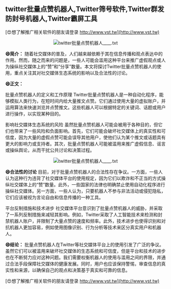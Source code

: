 ## **twitter批量点赞机器人,Twitter筛号软件,Twitter群发防封号机器人,Twitter霸屏工具**

[😍想了解推广相关软件的朋友请登录 http://www.vst.tw](http://www.vst.tw)

 <center><img src="https://vst.tw/MP4/tuiguang/png/6.png" alt="twitter批量点赞机器人____.txt"></center>

**😄简介：**
随着社交媒体的普及，人们越来越依赖于其在信息传播和观点表达中的作用。然而，随之而来的问题是，一些人可能会滥用这种平台来推广虚假观点或人为操纵社交媒体上的“赞”和“分享”数量。本文将探讨Twitter批量点赞机器人的使用，重点关注其对社交媒体生态系统的影响以及合法性的讨论。

**😄正文：**

批量点赞机器人的定义和工作原理
Twitter批量点赞机器人是一种自动化程序，能够模拟人类行为，在短时间内给大量推文点赞。它们通过使用大量的虚拟账户，并运用算法来快速浏览并点赞推文。这些机器人可以根据特定的关键词、话题或用户进行操作，以实现某种目的。

影响社交媒体生态系统的风险
虽然批量点赞机器人可能会被用于各种目的，但它们也带来了一些风险和负面影响。首先，它们可能会破坏社交媒体上的真实性和可信度，因为大量的虚假点赞可能会误导其他用户，使他们认为某个推文或话题具有更大的影响力或支持者。其次，批量点赞机器人可能被滥用来推广虚假信息、谣言或操纵舆论，从而干扰公共讨论和决策过程。

 <center><img src="https://vst.tw/MP4/tuiguang/png/7.png" alt="twitter批量点赞机器人____.txt"></center>

**😄合法性的讨论**
目前，对于批量点赞机器人的合法性存在争议。一方面，一些人认为这种行为违背了社交媒体平台的使用规定，因为它们以欺诈和不正当的方式操纵社交媒体上的“赞”数量。此外，一些国家的法律也明确禁止使用自动化程序进行操纵社交媒体。另一方面，一些人认为，只要机器人不参与非法活动或侵犯隐私，它们应该被视为言论自由和信息传播的一种工具。

平台反制措施和技术进步
社交媒体平台意识到了批量点赞机器人的威胁，并采取了一系列反制措施来减轻其影响。例如，Twitter采取了人工智能技术来检测和封禁机器人账户，并限制了大量点赞的速度和频率。此外，技术进步也使得识别和对抗机器人更加容易，例如使用图像识别、行为分析等技术来区分真实用户和机器人。

**😄结论：**
批量点赞机器人在Twitter等社交媒体平台上的使用引发了广泛的争议。虽然它们可以被滥用来破坏社交媒体的生态系统和可信度，但是平台和技术的进步也在不断努力应对这种问题。我们需要权衡机器人的使用与滥用之间的界限，并通过合法手段保障社交媒体的健康发展。同时，用户也应该保持警惕，审查信息的真实性和来源，以确保自己的观点和决策基于真实和可靠的信息。

[😍想了解推广相关软件的朋友请登录 http://www.vst.tw](http://www.vst.tw)



